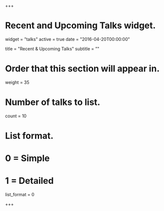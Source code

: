 +++
# Recent and Upcoming Talks widget.
widget = "talks"
active = true
date = "2016-04-20T00:00:00"

title = "Recent & Upcoming Talks"
subtitle = ""

# Order that this section will appear in.
weight = 35

# Number of talks to list.
count = 10

# List format.
#   0 = Simple
#   1 = Detailed
list_format = 0

+++

